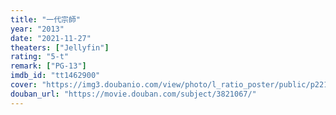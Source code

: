 ```yaml
---
title: "一代宗師"
year: "2013"
date: "2021-11-27"
theaters: ["Jellyfin"]
rating: "5-t"
remark: ["PG-13"]
imdb_id: "tt1462900"
cover: "https://img3.doubanio.com/view/photo/l_ratio_poster/public/p2217557172.jpg"
douban_url: "https://movie.douban.com/subject/3821067/"
---
```

